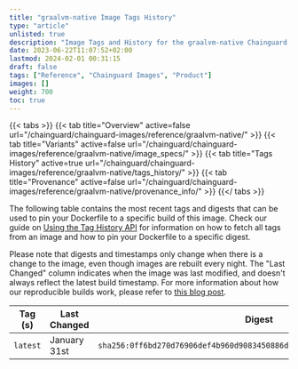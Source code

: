 ```yaml
---
title: "graalvm-native Image Tags History"
type: "article"
unlisted: true
description: "Image Tags and History for the graalvm-native Chainguard Image"
date: 2023-06-22T11:07:52+02:00
lastmod: 2024-02-01 00:31:15
draft: false
tags: ["Reference", "Chainguard Images", "Product"]
images: []
weight: 700
toc: true
---
```


{{< tabs >}}
{{< tab title="Overview" active=false url="/chainguard/chainguard-images/reference/graalvm-native/" >}}
{{< tab title="Variants" active=false url="/chainguard/chainguard-images/reference/graalvm-native/image_specs/" >}}
{{< tab title="Tags History" active=true url="/chainguard/chainguard-images/reference/graalvm-native/tags_history/" >}}
{{< tab title="Provenance" active=false url="/chainguard/chainguard-images/reference/graalvm-native/provenance_info/" >}}
{{</ tabs >}}

The following table contains the most recent tags and digests that can be used to pin your Dockerfile to a specific build of this image. Check our guide on [Using the Tag History API](/chainguard/chainguard-images/using-the-tag-history-api/) for information on how to fetch all tags from an image and how to pin your Dockerfile to a specific digest.

Please note that digests and timestamps only change when there is a change to the image, even though images are rebuilt every night. The "Last Changed" column indicates when the image was last modified, and doesn't always reflect the latest build timestamp. For more information about how our reproducible builds work, please refer to [this blog post](https://www.chainguard.dev/unchained/reproducing-chainguards-reproducible-image-builds).

| Tag (s)   | Last Changed | Digest                                                                    |
|-----------|--------------|---------------------------------------------------------------------------|
|  `latest` | January 31st | `sha256:0ff6bd270d76906def4b960d9083450886d8977c19cf79cb6c5d0c5590ff887e` |

